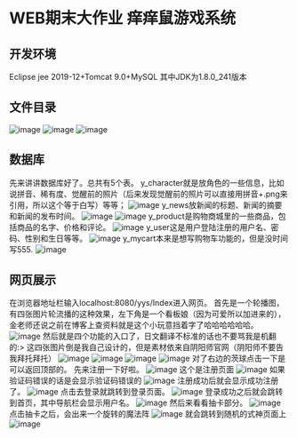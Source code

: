 # WEB期末大作业 痒痒鼠游戏系统
## 开发环境
Eclipse jee 2019-12+Tomcat 9.0+MySQL
其中JDK为1.8.0_241版本
## 文件目录
![image](https://user-images.githubusercontent.com/64194267/111058254-3a37e780-84c8-11eb-9f7f-11965b49df67.png)
![image](https://user-images.githubusercontent.com/64194267/111058255-3e640500-84c8-11eb-9be7-769ce1d0f962.png)
![image](https://user-images.githubusercontent.com/64194267/111058258-41f78c00-84c8-11eb-98a5-a1751800a1f5.png)
## 数据库
先来讲讲数据库好了。总共有5个表。
y_character就是放角色的一些信息，比如说拼音、稀有度、觉醒前的照片（后来发现觉醒前的照片可以直接用拼音+.png来引用，所以这个等于白写）等等；
![image](https://user-images.githubusercontent.com/64194267/111058262-4e7be480-84c8-11eb-8a7e-c24fe6481456.png)
y_news放新闻的标题、新闻的摘要和新闻的发布时间。
![image](https://user-images.githubusercontent.com/64194267/111058265-5471c580-84c8-11eb-8764-9f20b8947086.png)
![image](https://user-images.githubusercontent.com/64194267/111058267-576cb600-84c8-11eb-9d1d-efc115e2ac18.png)
y_product是购物商城里的一些商品，包括商品的名字、价格和评论。
![image](https://user-images.githubusercontent.com/64194267/111058270-5dfb2d80-84c8-11eb-974d-e4afcf4a1314.png)
y_user这是用户登陆注册的用户名、密码、性别和生日等等。
![image](https://user-images.githubusercontent.com/64194267/111058272-63f10e80-84c8-11eb-9b1f-cc720a7794d2.png)
y_mycart本来是想写购物车功能的，但是没时间写555.
![image](https://user-images.githubusercontent.com/64194267/111058294-8d119f00-84c8-11eb-90a2-60493db32a01.png)
## 网页展示
在浏览器地址栏输入localhost:8080/yys/Index进入网页。
首先是一个轮播图，有四张图片轮流播的这种效果，左下角是一个看板娘（因为可爱所以加进来的），金老师还说之前在博客上查资料就是这个小玩意挡着字了哈哈哈哈哈哈。
![image](https://user-images.githubusercontent.com/64194267/111058298-a4e92300-84c8-11eb-9271-a9a5e56f5ab7.png)
然后就是四个功能的入口了，日文翻译不标准的话也不要骂我是机翻的:>
这四张图片倒是我自己设计的，但是素材依来自阴阳师官网（阴阳师不要告我拜托拜托）
![image](https://user-images.githubusercontent.com/64194267/111058304-b03c4e80-84c8-11eb-8594-d287326576b5.png)
![image](https://user-images.githubusercontent.com/64194267/111058308-b7fbf300-84c8-11eb-9c41-0491e689834b.png)
![image](https://user-images.githubusercontent.com/64194267/111058310-be8a6a80-84c8-11eb-8711-15782f7aaf60.png)
![image](https://user-images.githubusercontent.com/64194267/111058315-c5b17880-84c8-11eb-9381-624744f5f5f8.png)
对了右边的茨球点击一下是可以返回顶部的。
先来注册一下好啦。
![image](https://user-images.githubusercontent.com/64194267/111058325-cfd37700-84c8-11eb-86e7-b453df35d696.png)
这个是注册页面
![image](https://user-images.githubusercontent.com/64194267/111058346-f5608080-84c8-11eb-8d4c-638cfa4352f1.png)
如果验证码错误的话是会显示验证码错误的
![image](https://user-images.githubusercontent.com/64194267/111058349-fee9e880-84c8-11eb-8c1a-60bcfc856db8.png)
注册成功后就会显示成功注册了。
![image](https://user-images.githubusercontent.com/64194267/111058364-17f29980-84c9-11eb-80f3-b4ddc352ad1f.png)
点击去登录就跳转到登录页面。
![image](https://user-images.githubusercontent.com/64194267/111058368-20e36b00-84c9-11eb-8a79-4d05a1635615.png)
登录成功之后就会跳转到首页，其中导航栏会显示用户名。
![image](https://user-images.githubusercontent.com/64194267/111058373-29d43c80-84c9-11eb-8ed0-8cd9f56b5832.png)
然后来看看抽卡部分。
![image](https://user-images.githubusercontent.com/64194267/111058377-38baef00-84c9-11eb-83b4-d5d7c48e7416.png)
点击抽卡之后，会出来一个旋转的魔法阵
![image](https://user-images.githubusercontent.com/64194267/111058383-41132a00-84c9-11eb-962b-e627db0afaf9.png)
就会跳转到随机的式神页面上
![image](https://user-images.githubusercontent.com/64194267/111058386-4a03fb80-84c9-11eb-889e-457be684ed51.png)



